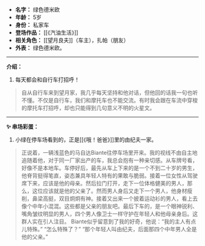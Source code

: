 
- **名字：** 绿色德米欧
- **年龄：** 5岁
- **身份：** 私家车
- **登场作品：** [[《汽油生活》]]
- **相关角色：** [[望月良夫]]（车主），扎帕（朋友）
- **外表：** 绿色德米欧。

---

**介绍：** 

1. 每天都会和自行车打招呼！

> 自从自行车来到望月家，我几乎每天坚持和他对话，但他回的话我一句也听不懂。不仅是自行车，我们和摩托车也不能交流。有时我会跟在车流中穿梭的摩托车打招呼，却也只能得到几句意义不明的火星文。

---


**✨ 串场彩蛋：** 

1. 小绿在停车场看到的，正是[[《哦！爸爸》]]里的由纪夫一家。

> 正说着，一辆浅蓝色的马自达Biante往停车场里开来。我的视线不由自主地追随着他，对于同一厂家出产的车，我总会抱有一种亲切感。从车牌号看，好像不是本地车。车停好后，最先从车上下来的是一个不到二十岁的男生，他脊背挺得笔直，姿态兼具年轻人特有的果敢与脆弱。接着一位女性从驾驶席下来，应该是他的母亲。然后拉门打开，走下一位体格健美的男人，那么，这位应该就是他的父亲了。然而男人身后又走下一个男人，他身材瘦削，鼻梁高挺，双目炯炯有神。接着又出来一个披着运动衫的男人，看上去像个中年小混混。这些都是父亲的朋友吧。最后下车的，是一个眼神锐利、嘴角皱纹明显的男人，四个男人像卫士一样守护在年轻人和他母亲身后。这群人实在引人注目。
> Biante似乎留意到了我的好奇，他说：“我的主人有点儿特殊。”
> “怎么特殊了？”
> “那个年轻人叫由纪夫，后面那四个中年男人全是他的父亲。”